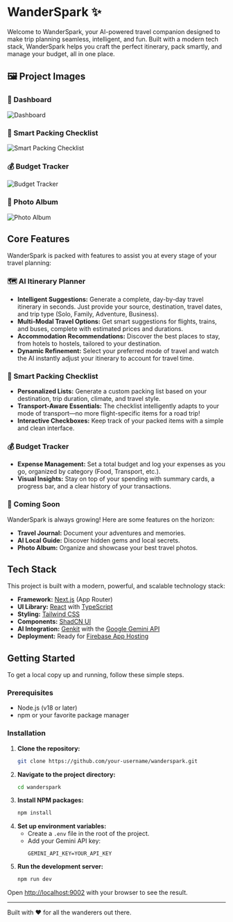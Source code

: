 # WanderSpark ✨

Welcome to WanderSpark, your AI-powered travel companion designed to make trip planning seamless, intelligent, and fun. Built with a modern tech stack, WanderSpark helps you craft the perfect itinerary, pack smartly, and manage your budget, all in one place.

## 🖼️ Project Images  

### 🧭 Dashboard
![Dashboard](https://media.licdn.com/dms/image/v2/D4E22AQH5UCsIhhR4Rg/feedshare-shrink_2048_1536/B4EZgsTe._GcAo-/0/1753089962679?e=1762387200&v=beta&t=fhXWIPJ4tJWPb0E1KaGYQQ-gnleOwbJ3ZAcamCGfjLA)

### 🧳 Smart Packing Checklist  
![Smart Packing Checklist](./assets/2.png)

### 💰 Budget Tracker  
![Budget Tracker](./assets/3.png)

### 📸 Photo Album  
![Photo Album](./assets/4.png)

## Core Features

WanderSpark is packed with features to assist you at every stage of your travel planning:

### 🗺️ AI Itinerary Planner
- **Intelligent Suggestions:** Generate a complete, day-by-day travel itinerary in seconds. Just provide your source, destination, travel dates, and trip type (Solo, Family, Adventure, Business).
- **Multi-Modal Travel Options:** Get smart suggestions for flights, trains, and buses, complete with estimated prices and durations.
- **Accommodation Recommendations:** Discover the best places to stay, from hotels to hostels, tailored to your destination.
- **Dynamic Refinement:** Select your preferred mode of travel and watch the AI instantly adjust your itinerary to account for travel time.

### 🧳 Smart Packing Checklist
- **Personalized Lists:** Generate a custom packing list based on your destination, trip duration, climate, and travel style.
- **Transport-Aware Essentials:** The checklist intelligently adapts to your mode of transport—no more flight-specific items for a road trip!
- **Interactive Checkboxes:** Keep track of your packed items with a simple and clean interface.

### 💰 Budget Tracker
- **Expense Management:** Set a total budget and log your expenses as you go, organized by category (Food, Transport, etc.).
- **Visual Insights:** Stay on top of your spending with summary cards, a progress bar, and a clear history of your transactions.

### 🚀 Coming Soon
WanderSpark is always growing! Here are some features on the horizon:
- **Travel Journal:** Document your adventures and memories.
- **AI Local Guide:** Discover hidden gems and local secrets.
- **Photo Album:** Organize and showcase your best travel photos.

## Tech Stack

This project is built with a modern, powerful, and scalable technology stack:

- **Framework:** [Next.js](https://nextjs.org/) (App Router)
- **UI Library:** [React](https://react.dev/) with [TypeScript](https://www.typescriptlang.org/)
- **Styling:** [Tailwind CSS](https://tailwindcss.com/)
- **Components:** [ShadCN UI](https://ui.shadcn.com/)
- **AI Integration:** [Genkit](https://firebase.google.com/docs/genkit) with the [Google Gemini API](https://ai.google.dev/)
- **Deployment:** Ready for [Firebase App Hosting](https://firebase.google.com/docs/app-hosting)

## Getting Started

To get a local copy up and running, follow these simple steps.

### Prerequisites

- Node.js (v18 or later)
- npm or your favorite package manager

### Installation

1. **Clone the repository:**
   ```sh
   git clone https://github.com/your-username/wanderspark.git
   ```
2. **Navigate to the project directory:**
   ```sh
   cd wanderspark
   ```
3. **Install NPM packages:**
   ```sh
   npm install
   ```
4. **Set up environment variables:**
   - Create a `.env` file in the root of the project.
   - Add your Gemini API key:
     ```
     GEMINI_API_KEY=YOUR_API_KEY
     ```
5. **Run the development server:**
   ```sh
   npm run dev
   ```

Open [http://localhost:9002](http://localhost:9002) with your browser to see the result.

---

Built with ❤️ for all the wanderers out there.
